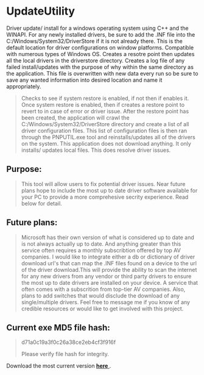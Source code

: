 # **UpdateUtility**

Driver update/ install for a windows operating system using C++ and the WINAPI. For any newly installed drivers, be sure to add the .INF file into the C:/Windows/System32/DriverStore if it is not already there. This is the default location for driver configurations on window platforms. Compatible with numerous types of Windows OS. Creates a resotre point then updates all the local drivers in the driverstore directory. Creates a log file of any failed install/updates with the purpose of why within the same directory as the application. This file is overwritten with new data every run so be sure to save any wanted information into desired location and name it appropriately.

> Checks to see if system restore is enabled, if not then if enables it.
> Once system restore is enabled, then if creates a restore point to revert to in case of error or driver issue.
> After the restore point has been created, the application will crawl the C:/Windows/System32/DriverStore directory and create a list of all driver configuration files.
> This list of configuration files is then ran through the PNPUTIL.exe tool and reinstalls/updates all of the drivers on the system.
> This application does not download anything. It only installs/ updates local files. This does resolve driver issues.

## Purpose:
> This tool will allow users to fix potential driver issues. Near future plans hope to include the most up to date driver software available for your PC to provide a more comprehesive secrity 
 experience. Read below for detail.

## Future plans:
> Microsoft has their own version of what is considered up to date and is not always actually up to date. And anything greater than this service often requires a monthly subscribtion offered by top AV companies. I would like to integrate either a db or dictionary of driver download url's that can map the .INF files found on a device to the url of the driver download.This will  provide the ability to scan the internet for any new drivers from any vendor or third party drivers to ensure the most up to date drivers are installed on your device. A service that often comes with a subscrition from top-tier AV companies. Also, plans to add switches that would disclude the download of any single/multiple drivers. Feel free to message me if you know of any credible resources or would like to get involved with this project.

## Current exe MD5 file hash:
> d71a0c19a3f0c26a38ce2eb4cf3f916f
>
> Please verify file hash for integrity.

Download the most current version <a href="https://github.com/Node0o1/UpdateUtility/blob/main/executable/Windows_Driver_Update_Utility.exe"> **here** </a>.
